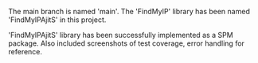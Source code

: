 The main branch is named 'main'. 
The 'FindMyIP' library has been named 'FindMyIPAjitS' in this project. 

'FindMyIPAjitS' library has been successfully implemented as a SPM package. 
Also included screenshots of test coverage, error handling for reference. 


